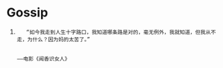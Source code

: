 # Gossip

1.        “如今我走到人生十字路口，我知道哪条路是对的，毫无例外，我就知道，但我从不走，为什么？因为妈的太苦了。”

                                                                                      ——电影《闻香识女人》



